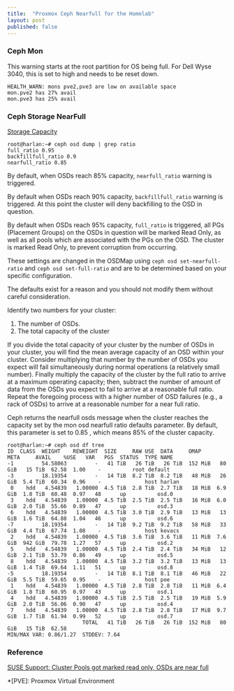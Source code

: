 ```yaml
---
title:  "Proxmox Ceph Nearfull for the Homelab"
layout: post
published: false
---
```

### Ceph Mon

This warning starts at the root partition for OS being full. For Dell Wyse 3040, this is set to high and needs to be reset down.

```
HEALTH_WARN: mons pve2,pve3 are low on available space
mon.pve2 has 27% avail
mon.pve3 has 25% avail
```

### Ceph Storage NearFull

[Storage Capacity](https://docs.ceph.com/en/latest/rados/configuration/mon-config-ref/#storage-capacity)

```console
root@harlan:~# ceph osd dump | grep ratio
full_ratio 0.95
backfillfull_ratio 0.9
nearfull_ratio 0.85
```

By default, when OSDs reach 85% capacity, `nearfull_ratio` warning is triggered.

By default when OSDs reach 90% capacity, `backfillfull_ratio` warning is triggered.  At this point the cluster will deny backfilling to the OSD in question.

By default when OSDs reach 95% capacity, `full_ratio` is triggered, all PGs (Placement Groups) on the OSDs in question will be marked Read Only, as well as all pools which are associated with the PGs on the OSD. The cluster is marked Read Only, to prevent corruption from occurring.

These settings are changed in the OSDMap using `ceph osd set-nearfull-ratio` and `ceph osd set-full-ratio` and are to be determined based on your specific configuration.

The defaults exist for a reason and you should not modify them without careful consideration.

Identify two numbers for your cluster:

1. The number of OSDs.
2. The total capacity of the cluster

If you divide the total capacity of your cluster by the number of OSDs in your cluster, you will find the mean average capacity of an OSD within your cluster. Consider multiplying that number by the number of OSDs you expect will fail simultaneously during normal operations (a relatively small number). Finally multiply the capacity of the cluster by the full ratio to arrive at a maximum operating capacity; then, subtract the number of amount of data from the OSDs you expect to fail to arrive at a reasonable full ratio. Repeat the foregoing process with a higher number of OSD failures (e.g., a rack of OSDs) to arrive at a reasonable number for a near full ratio.

Ceph returns the nearfull osds message when the cluster reaches the capacity set by the mon osd nearfull ratio defaults parameter. By default, this parameter is set to 0.85 , which means 85% of the cluster capacity.

```console
root@harlan:~# ceph osd df tree
ID  CLASS  WEIGHT    REWEIGHT  SIZE     RAW USE  DATA     OMAP     META     AVAIL    %USE   VAR   PGS  STATUS  TYPE NAME
-1         54.58063         -   41 TiB   26 TiB   26 TiB  152 MiB   80 GiB   15 TiB  62.58  1.00    -          root default
-3         18.19354         -   14 TiB  8.2 TiB  8.2 TiB   48 MiB   26 GiB  5.4 TiB  60.34  0.96    -              host harlan
 0    hdd   4.54839   1.00000  4.5 TiB  2.8 TiB  2.7 TiB   18 MiB  6.9 GiB  1.8 TiB  60.48  0.97   48      up          osd.0
 3    hdd   4.54839   1.00000  4.5 TiB  2.5 TiB  2.5 TiB   16 MiB  6.0 GiB  2.0 TiB  55.66  0.89   47      up          osd.3
 6    hdd   4.54839   1.00000  4.5 TiB  3.0 TiB  2.9 TiB   13 MiB   13 GiB  1.6 TiB  64.88  1.04   46      up          osd.6
-7         18.19354         -   14 TiB  9.2 TiB  9.2 TiB   58 MiB   33 GiB  4.4 TiB  67.74  1.08    -              host kovacs
 2    hdd   4.54839   1.00000  4.5 TiB  3.6 TiB  3.6 TiB   11 MiB  7.6 GiB  942 GiB  79.78  1.27   57      up          osd.2
 5    hdd   4.54839   1.00000  4.5 TiB  2.4 TiB  2.4 TiB   34 MiB   12 GiB  2.1 TiB  53.79  0.86   49      up          osd.5
 8    hdd   4.54839   1.00000  4.5 TiB  3.2 TiB  3.2 TiB   13 MiB   13 GiB  1.4 TiB  69.64  1.11   51      up          osd.8
-5         18.19354         -   14 TiB  8.1 TiB  8.1 TiB   46 MiB   22 GiB  5.5 TiB  59.65  0.95    -              host poe
 1    hdd   4.54839   1.00000  4.5 TiB  2.8 TiB  2.8 TiB   11 MiB  6.4 GiB  1.8 TiB  60.95  0.97   43      up          osd.1
 4    hdd   4.54839   1.00000  4.5 TiB  2.5 TiB  2.5 TiB   19 MiB  5.9 GiB  2.0 TiB  56.06  0.90   47      up          osd.4
 7    hdd   4.54839   1.00000  4.5 TiB  2.8 TiB  2.8 TiB   17 MiB  9.7 GiB  1.7 TiB  61.94  0.99   52      up          osd.7
                        TOTAL   41 TiB   26 TiB   26 TiB  152 MiB   80 GiB   15 TiB  62.58
MIN/MAX VAR: 0.86/1.27  STDDEV: 7.64
```

### Reference

[SUSE Support: Cluster Pools got marked read only, OSDs are near full](https://www.suse.com/support/kb/doc/?id=000019724)

*[PVE]: Proxmox Virtual Environment
